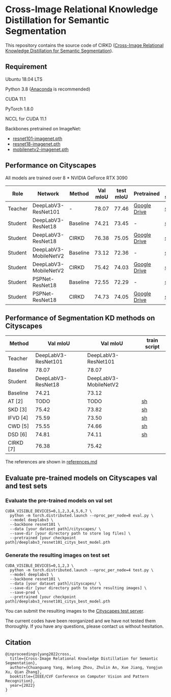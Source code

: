 #  Cross-Image Relational Knowledge Distillation for Semantic Segmentation

This repository contains the source code of CIRKD ([Cross-Image Relational Knowledge Distillation for Semantic Segmentation](https://arxiv.org/pdf/2204.06986.pdf)).



## Requirement


Ubuntu 18.04 LTS

Python 3.8 ([Anaconda](https://www.anaconda.com/) is recommended)

CUDA 11.1

PyTorch 1.8.0

NCCL for CUDA 11.1

Backbones pretrained on ImageNet:
* [resnet101-imagenet.pth](https://drive.google.com/file/d/1V8-E4wm2VMsfnNiczSIDoSM7JJBMARkP/view?usp=sharing) 
* [resnet18-imagenet.pth](https://drive.google.com/file/d/1_i0n3ZePtQuh66uQIftiSwN7QAUlFb8_/view?usp=sharing) 
* [mobilenetv2-imagenet.pth](https://drive.google.com/file/d/12EDZjDSCuIpxPv-dkk1vrxA7ka0b0Yjv/view?usp=sharing) 

## Performance on Cityscapes

All models are trained over 8 * NVIDIA GeForce RTX 3090

| Role | Network |Method | Val mIoU|test mIoU|Pretrained |train script |
| -- | -- | -- |-- |-- |-- |-- |
|  Teacher | DeepLabV3-ResNet101|-|78.07 |77.46 |[Google Drive](https://drive.google.com/file/d/1zUdhYPYCDCclWU3Wo7GbbTlM8ibQ_UC1/view?usp=sharing) |[sh](https://github.com/winycg/CIRKD/tree/main/train_scripts/train_baseline/deeplabv3_res101.sh)|
| Student| DeepLabV3-ResNet18|Baseline| 74.21 | 73.45|- |[sh](https://github.com/winycg/CIRKD/tree/main/train_scripts/train_baseline/deeplabv3_res18.sh)|
| Student| DeepLabV3-ResNet18|CIRKD| 76.38 |75.05|[Google Drive](https://drive.google.com/file/d/1ebP28XJWJNDbU9OmnfT7x2JJWHWaDFMi/view?usp=sharing) |[sh](https://github.com/winycg/CIRKD/tree/main/train_scripts/train_cirkd/deeplabv3_res18.sh)|
| Student| DeepLabV3-MobileNetV2|Baseline|73.12|72.36|- |[sh](https://github.com/winycg/CIRKD/tree/main/train_scripts/train_baseline/deeplabv3_mbv2.sh)|
| Student| DeepLabV3-MobileNetV2|CIRKD|75.42|74.03|[Google Drive](https://drive.google.com/file/d/1iw8GXxj612C_nRtBdS72kgIZ5nYOU1Ys/view?usp=sharing) |[sh](https://github.com/winycg/CIRKD/tree/main/train_scripts/train_cirkd/deeplabv3_mbv2.sh)|
| Student| PSPNet-ResNet18|Baseline|72.55|72.29|- |[sh](https://github.com/winycg/CIRKD/tree/main/train_scripts/train_baseline/deeplabv3_mbv2.sh)|
| Student| PSPNet-ResNet18|CIRKD|74.73|74.05|[Google Drive](https://drive.google.com/file/d/1zfpWVfzOpeVG7_WjeQPGB0rDl_XQX8ZG/view?usp=sharing) |[sh](https://github.com/winycg/CIRKD/tree/main/train_scripts/train_cirkd/pspnet_res18.sh)|


## Performance of Segmentation KD methods on Cityscapes

| Method | Val mIoU |Val mIoU | train script |
| -- | -- | -- |-- |
|  Teacher | DeepLabV3-ResNet101| DeepLabV3-ResNet101 | |
|  Baseline | 78.07 | 78.07 |  |
|  Student | DeepLabV3-ResNet18| DeepLabV3-MobileNetV2 | |
|  Baseline | 74.21 | 73.12 |  |
|  AT [2] | TODO | TODO |[sh](https://github.com/winycg/CIRKD/tree/main/train_scripts/train_kd/train_at.sh)|
|  SKD [3]| 75.42 | 73.82 | [sh](https://github.com/winycg/CIRKD/tree/main/train_scripts/train_kd/train_skd.sh)|
|  IFVD [4]| 75.59 | 73.50 |[sh](https://github.com/winycg/CIRKD/tree/main/train_scripts/train_kd/train_ifvd.sh)|
|  CWD [5]| 75.55 | 74.66 |[sh](https://github.com/winycg/CIRKD/tree/main/train_scripts/train_kd/train_cwd.sh) |
|  DSD [6]| 74.81 | 74.11 |[sh](https://github.com/winycg/CIRKD/tree/main/train_scripts/train_kd/train_dsd.sh) |
|  CIRKD [7]| 76.38 | 75.42 |  |

The references are shown in [references.md](https://github.com/winycg/CIRKD/tree/main/losses/references.md)

## Evaluate pre-trained models on Cityscapes val and test sets

### Evaluate the pre-trained models on val set
```
CUDA_VISIBLE_DEVICES=0,1,2,3,4,5,6,7 \
  python -m torch.distributed.launch --nproc_per_node=8 eval.py \
  --model deeplabv3 \
  --backbone resnet101 \
  --data [your dataset path]/cityscapes/ \
  --save-dir [your directory path to store log files] \
  --pretrained [your checkpoint path]/deeplabv3_resnet101_citys_best_model.pth
```

### Generate the resulting images on test set
```
CUDA_VISIBLE_DEVICES=0,1,2,3 \
  python -m torch.distributed.launch --nproc_per_node=4 test.py \
  --model deeplabv3 \
  --backbone resnet101 \
  --data [your dataset path]/cityscapes/ \
  --save-dir [your directory path to store resulting images] \
  --save-pred \
  --pretrained [your checkpoint path]/deeplabv3_resnet101_citys_best_model.pth
```
You can submit the resulting images to the [Cityscapes test server](https://www.cityscapes-dataset.com/submit/).


The current codes have been reorganized and we have not tested them thoroughly. If you have any questions, please contact us without hesitation. 

## Citation

```
@inproceedings{yang2022cross,
  title={Cross-Image Relational Knowledge Distillation for Semantic Segmentation},
  author={Chuanguang Yang, Helong Zhou, Zhulin An, Xue Jiang, Yongjun Xu, Qian Zhang},
  booktitle={IEEE/CVF Conference on Computer Vision and Pattern Recognition},
  year={2022}
}
```



